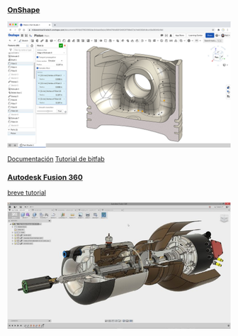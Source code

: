 
### [OnShape](https://www.onshape.com/en/products/free)

![Diseño con OnShape](./images/onshape.jpg)


[Documentación](https://www.onshape.com/en/resource-center/) [Tutorial de bitfab](https://bitfab.io/es/blog/onshape/)

### [Autodesk Fusion 360](https://www.autodesk.es/products/fusion-360/overview?term=1-YEAR) 

[breve tutorial](https://bitfab.io/es/blog/fusion-360-impresion-3d/)

![](./images/assembly-1-768x432.jpg)
